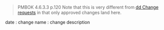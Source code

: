 > PMBOK 4.6.3.3 p.120
> Note that this is very different from [dd Change requests](../Project%20Documents/dd%20Change%20requests.md) in that only approved changes land here.

date : change name : change description




